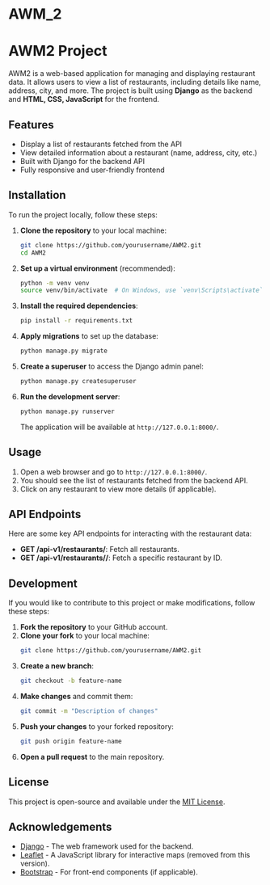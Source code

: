 # AWM_2

# AWM2 Project

AWM2 is a web-based application for managing and displaying restaurant data. It allows users to view a list of restaurants, including details like name, address, city, and more. The project is built using **Django** as the backend and **HTML, CSS, JavaScript** for the frontend.

## Features

- Display a list of restaurants fetched from the API
- View detailed information about a restaurant (name, address, city, etc.)
- Built with Django for the backend API
- Fully responsive and user-friendly frontend


## Installation

To run the project locally, follow these steps:

1. **Clone the repository** to your local machine:
    ```bash
    git clone https://github.com/yourusername/AWM2.git
    cd AWM2
    ```

2. **Set up a virtual environment** (recommended):
    ```bash
    python -m venv venv
    source venv/bin/activate  # On Windows, use `venv\Scripts\activate`
    ```

3. **Install the required dependencies**:
    ```bash
    pip install -r requirements.txt
    ```

4. **Apply migrations** to set up the database:
    ```bash
    python manage.py migrate
    ```

5. **Create a superuser** to access the Django admin panel:
    ```bash
    python manage.py createsuperuser
    ```

6. **Run the development server**:
    ```bash
    python manage.py runserver
    ```

    The application will be available at `http://127.0.0.1:8000/`.

## Usage

1. Open a web browser and go to `http://127.0.0.1:8000/`.
2. You should see the list of restaurants fetched from the backend API.
3. Click on any restaurant to view more details (if applicable).

## API Endpoints

Here are some key API endpoints for interacting with the restaurant data:

- **GET /api-v1/restaurants/**: Fetch all restaurants.
- **GET /api-v1/restaurants/<id>/**: Fetch a specific restaurant by ID.

## Development

If you would like to contribute to this project or make modifications, follow these steps:

1. **Fork the repository** to your GitHub account.
2. **Clone your fork** to your local machine:
    ```bash
    git clone https://github.com/yourusername/AWM2.git
    ```
3. **Create a new branch**:
    ```bash
    git checkout -b feature-name
    ```
4. **Make changes** and commit them:
    ```bash
    git commit -m "Description of changes"
    ```
5. **Push your changes** to your forked repository:
    ```bash
    git push origin feature-name
    ```
6. **Open a pull request** to the main repository.

## License

This project is open-source and available under the [MIT License](LICENSE).

## Acknowledgements

- [Django](https://www.djangoproject.com/) - The web framework used for the backend.
- [Leaflet](https://leafletjs.com/) - A JavaScript library for interactive maps (removed from this version).
- [Bootstrap](https://getbootstrap.com/) - For front-end components (if applicable).
  
